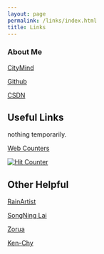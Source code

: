 ```yaml
---
layout: page
permalink: /links/index.html
title: Links
---
```


### About Me

[CityMind](https://citymind.top/about-us/)

[Github](https://github.com/RWLinno/)

[CSDN](https://blog.csdn.net/SC_Linno)



## Useful Links

nothing temporarily.

<a href="https://www.easycounter.com/">Web Counters</a>

<a href="https://www.easycounter.com/">
<img src="https://www.easycounter.com/counter.php?rwlinno"
border="0" alt="Hit Counter"></a>

## Other Helpful

[RainArtist](https://icecreamartist.github.io/)

[SongNing Lai]( https://xll0328.github.io/)

[Zorua](https://zoruasama.gitee.io/)

[Ken-Chy](https://www.ken-chy129.cn/)



